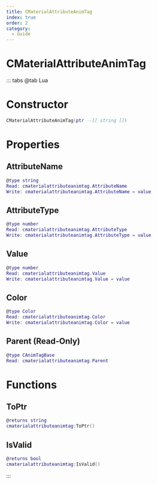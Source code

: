 ```yaml
---
title: CMaterialAttributeAnimTag
index: true
order: 2
category:
  - Guide
---
```


# CMaterialAttributeAnimTag

::: tabs
@tab Lua
# Constructor
```lua
CMaterialAttributeAnimTag(ptr --[[ string ]])
```
# Properties
## AttributeName 
```lua
@type string
Read: cmaterialattributeanimtag.AttributeName
Write: cmaterialattributeanimtag.AttributeName = value
```
## AttributeType 
```lua
@type number
Read: cmaterialattributeanimtag.AttributeType
Write: cmaterialattributeanimtag.AttributeType = value
```
## Value 
```lua
@type number
Read: cmaterialattributeanimtag.Value
Write: cmaterialattributeanimtag.Value = value
```
## Color 
```lua
@type Color
Read: cmaterialattributeanimtag.Color
Write: cmaterialattributeanimtag.Color = value
```
## Parent (Read-Only)
```lua
@type CAnimTagBase
Read: cmaterialattributeanimtag.Parent
```
# Functions
## ToPtr
```lua
@returns string
cmaterialattributeanimtag:ToPtr()
```
## IsValid
```lua
@returns bool
cmaterialattributeanimtag:IsValid()
```

:::